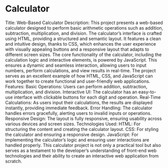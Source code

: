 # Calculator
 Title: Web-Based Calculator  Description: This project presents a web-based calculator designed to perform basic arithmetic operations such as addition, subtraction, multiplication, and division. The calculator’s interface is crafted using HTML, providing a structured and semantic layout. It features a clean and intuitive design, thanks to CSS, which enhances the user experience with visually appealing buttons and a responsive layout that adapts to different screen sizes. The core functionality of the calculator, including the calculation logic and interactive elements, is powered by JavaScript. This ensures a dynamic and seamless interaction, allowing users to input numbers, perform calculations, and view results in real-time. The project serves as an excellent example of how HTML, CSS, and JavaScript can work together to create functional and user-friendly web applications.  Features:  Basic Operations: Users can perform addition, subtraction, multiplication, and division. Interactive UI: The calculator has an easy-to-use interface with clickable buttons for each digit and operation. Real-Time Calculations: As users input their calculations, the results are displayed instantly, providing immediate feedback. Error Handling: The calculator handles errors gracefully, alerting users to invalid inputs or operations. Responsive Design: The layout is fully responsive, ensuring usability across various devices and screen sizes. Technologies Used:  HTML: For structuring the content and creating the calculator layout. CSS: For styling the calculator and ensuring a responsive design. JavaScript: For implementing the calculator’s logic and ensuring user interactions are handled properly. This calculator project is not only a practical tool but also serves as a testament to the developer’s understanding of front-end web technologies and their ability to create an interactive web application from scratch.
